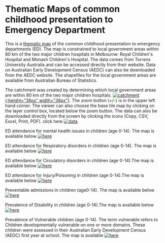 # Thematic Maps of common childhood presentation to Emergency Department
This is a [thematic map](https://gntem2.github.io/MCHMap)  of the common childhood presentation to emergency departments (ED). The map is constrained to local government areas within 80 km of the two major children hospitals in Melbourne: Royal Children's Hospital and Monash Children's Hospital. The data comes from Torrens University Australia and can be accessed directly from their website. Data on Australian Early Development Census (AEDC) can also be downloaded from the AEDC website. The shapefiles for the local government areas are available from Australian Bureau of Statistics.

The catchment was created by determining which local government areas are within 80 km of the two major children hospitals. [![catchment](./ChildrenHospital.png){:height="36px" width="36px"}](./ChildrenHospital.html).  The zoom button (+/-) is in the upper left hand corner. The viewer can also choose the base tile map by clicking on the layer control box, located below the zoom button. The data can also be downloaded directly from the screen by clicking the icons (Copy, CSV, Excel, Print, PDF). click here [![data](./DT_DF.png)](./DT_DF.html) 

ED attendance for mental health issues in children (age 0-14). The map is available below [![here](./MCH_Mental.png)](./MCH_Mental.html)

ED attendance for Respiratory disorders in children (age 0-14). The map is available below [![here](./MCH_Resp.png)](./MCH_Resp.html)

ED attendance for Circulatory disorders in children (age 0-14).The map is available below [![here](./MCH_Circ.png)](./MCH_Circ.html)

ED attendance for Injury/Poisoning in children (age 0-14).The map is available below [![here](./MCH_injury.png)](./MCH_injury.html)

Preventable admissions in children (age0-14). The map is available below [![here](./MCH_PD.png)](./MCH_PD.html)

Prevalence of Disability in children (age 0-14).The map is available below [![here](./MCH_disability.png)](./MCH_disability.html)

Prevalence of Vulnerable children (age 0-14). The term vulnerable refers to Children developmentally vulnerable on one or more domains. These children were assessed in their Australian Early Development Census (AEDC) first year at school. The map is available [![here](./MCH_AEDC.png)](./MCH_AEDC.html)
